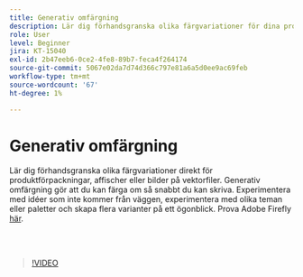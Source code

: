 ```yaml
---
title: Generativ omfärgning
description: Lär dig förhandsgranska olika färgvariationer för dina projekt direkt
role: User
level: Beginner
jira: KT-15040
exl-id: 2b47eeb6-0ce2-4fe8-89b7-feca4f264174
source-git-commit: 5067e02da7d74d366c797e81a6a5d0ee9ac69feb
workflow-type: tm+mt
source-wordcount: '67'
ht-degree: 1%

---
```


# Generativ omfärgning

Lär dig förhandsgranska olika färgvariationer direkt för produktförpackningar, affischer eller bilder på vektorfiler. Generativ omfärgning gör att du kan färga om så snabbt du kan skriva. Experimentera med idéer som inte kommer från väggen, experimentera med olika teman eller paletter och skapa flera varianter på ett ögonblick. Prova Adobe Firefly [här](https://firefly.adobe.com/).

<br> 

>[!VIDEO](https://video.tv.adobe.com/v/3427610?quality=12&learn=on&hidetitle=true)
